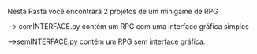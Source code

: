 Nesta Pasta você encontrará 2 projetos de um minigame de RPG

--> comINTERFACE.py contém um RPG com uma interface gráfica simples

-->semINTERFACE.py contém um RPG sem interface gráfica. 
